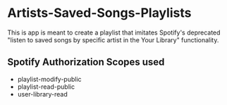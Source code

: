 # Artists-Saved-Songs-Playlists

This is app is meant to create a playlist that imitates Spotify's deprecated "listen to saved songs by specific artist in the Your Library" functionality.

## Spotify Authorization Scopes used

- playlist-modify-public
- playlist-read-public
- user-library-read
